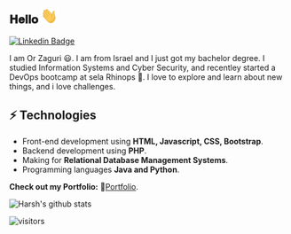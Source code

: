 <h2> 𝐇𝐞𝐥𝐥𝐨 <img src="https://raw.githubusercontent.com/ABSphreak/ABSphreak/master/gifs/Hi.gif" width="30px"></h2>


[![Linkedin Badge](https://img.shields.io/badge/-OrZaguri-blue?style=flat-square&logo=Linkedin&logoColor=white&link=https://www.linkedin.com/in/or-zaguri-0b3629171/)](www.linkedin.com/in/or-zaguri-0b3629171/)

I am Or Zaguri 😃. I am from Israel and I just got my bachelor degree. I studied Information Systems and Cyber Security, and recentley started a DevOps bootcamp at sela Rhinops  🏫. I love to explore and learn about new things, and i love challenges.
## ⚡ Technologies
- Front-end development using **HTML, Javascript, CSS, Bootstrap**.
- Backend development using **PHP**.
- Making for **Relational Database Management Systems**.
- Programming languages **Java and Python**.

**Check out my Portfolio:** 🎯[Portfolio](https://harshkumarkhatri.github.io/Portfolio-Site/index.html).

![Harsh's github stats](https://github-readme-stats.vercel.app/api?username=ozzy045&hide=["issues"]&show_icons=true)

![visitors](https://visitor-badge.glitch.me/badge?page_id=ozzy045.ozzy045)

